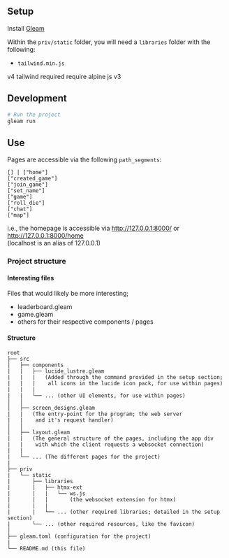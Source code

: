 ## Setup

Install [Gleam](https://gleam.run/getting-started/installing/)

Within the `priv/static` folder, you will need a `libraries` folder with the
following:


- `tailwind.min.js`

v4 tailwind required
require alpine js v3

## Development

```sh
# Run the project
gleam run
```

## Use

Pages are accessible via the following `path_segments`:

```gleam
[] | ["home"]
["created_game"]
["join_game"]
["set_name"]
["game"]
["roll_die"]
["chat"]
["map"]
```

i.e., the homepage is accessible via http://127.0.0.1:8000/ or
http://127.0.0.1:8000/home<br> (localhost is an alias of 127.0.0.1)


### Project structure

#### Interesting files
Files that would likely be more interesting;
- leaderboard.gleam
- game.gleam
- others for their respective components / pages

#### Structure

<!-- prettier-ignore-start -->

```
root
├── src
│   ├── components
|   |   ├── lucide_lustre.gleam
|   |   |   (Added through the command provided in the setup section;
|   |   |    all icons in the lucide icon pack, for use within pages)
|   |   |
|   |   └── ... (other UI elements, for use within pages)
│   │
│   ├── screen_designs.gleam
|   |   (The entry-point for the program; the web server
|   |    and it's request handler)
│   │
│   ├── layout.gleam
|   |   (The general structure of the pages, including the app div
|   |    with which the client requests a websocket connection)
|   |
|   └── ... (The different pages for the project)
|
├── priv
|   └── static
|       ├── libraries
|       |   ├── htmx-ext
|       |   |   └── ws.js
|       |   |       (the websocket extension for htmx)
|       |   |
|       |   └── ... (other required libraries; detailed in the setup section)
|       └── ... (other required resources, like the favicon)
│
├── gleam.toml (configuration for the project)
|
└── README.md (this file)
```

<!-- prettier-ignore-end -->